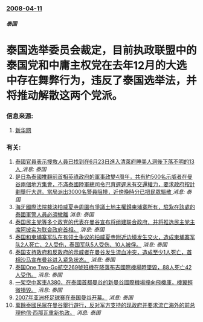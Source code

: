### [2008-04-11](/news/2008/04/11/index.md)

##### 泰国
# 泰国选举委员会裁定，目前执政联盟中的泰国党和中庸主权党在去年12月的大选中存在舞弊行为，违反了泰国选举法，并将推动解散这两个党派。




### 信息来源:

1. [新华网](http://news.xinhuanet.com/world/2008-04/11/content_7962084.htm)

### 有关:

1. [泰國官員表示搜救人員已找到在6月23日進入清萊府睡美人洞後下落不明的13人 ](/zh/news/2018/07/2/泰國官員表示搜救人員已找到在6月23日進入清萊府睡美人洞後下落不明的13人.md) _消息: 泰国_
2. [是日為泰國推翻前首相英祿政府的軍事政變4周年，共有約500名示威者在曼谷兩個地方集會，不滿泰國陸軍總司令巴育遲遲未有交還權力，要求政府按計劃舉行大選。當局派出3000名警員阻撓，近傍晚時分已把民眾驅散 ](/zh/news/2018/05/22/是日為泰國推翻前首相英祿政府的軍事政變4周年-共有約500名示威者在曼谷兩個地方集會-不滿泰國陸軍總司令巴育遲遲未有交還.md) _消息: 泰国_
3. [ 海牙國際法院裁決柏威夏寺周圍有爭議土地主權歸柬埔寨所有，駐紮在該處的泰國軍警人員必須撤離](/zh/news/2013/11/11/海牙國際法院裁決柏威夏寺周圍有爭議土地主權歸柬埔寨所有-駐紮在該處的泰國軍警人員必須撤離.md) _消息: 泰国_
4. [泰国民主党等多个政党的代表在曼谷宣布将组建联合政府，并将推选民主党主席阿披实为联合政府首相。](/zh/news/2008/12/6/泰国民主党等多个政党的代表在曼谷宣布将组建联合政府-并将推选民主党主席阿披实为联合政府首相.md) _消息: 泰国_
5. [泰国和柬埔寨军队在有领土争议的柏威夏寺附近边境发生交火，造成柬埔寨军队2人死亡、2人受伤，泰国军队5人受伤、10人被俘。](/zh/news/2008/10/15/泰国和柬埔寨军队在有领土争议的柏威夏寺附近边境发生交火-造成柬埔寨军队2人死亡-2人受伤-泰国军队5人受伤-10人被俘.md) _消息: 泰国_
6. [泰国支持政府和反政府的示威者在曼谷发生流血冲突，造成至少1人死亡，首相沙马宣布曼谷进入紧急状态。](/zh/news/2008/09/2/泰国支持政府和反政府的示威者在曼谷发生流血冲突-造成至少1人死亡-首相沙马宣布曼谷进入紧急状态.md) _消息: 泰国_
7. [泰国One Two-Go航空269號班機在降落布吉國際機場時墜毀，88人死亡42人受伤。](/zh/news/2007/09/16/泰国One-Two-Go航空269號班機在降落布吉國際機場時墜毀-88人死亡42人受伤.md) _消息: 泰国_
8. [一架空中客車A380，在泰國首都曼谷的新曼谷國際機場撞向飛機庫，機翼輕微損毀。](/zh/news/2007/09/1/一架空中客車A380-在泰國首都曼谷的新曼谷國際機場撞向飛機庫-機翼輕微損毀.md) _消息: 泰国_
9. [2007年亚洲杯足球赛在泰国曼谷开幕。](/zh/news/2007/07/7/2007年亚洲杯足球赛在泰国曼谷开幕.md) _消息: 泰国_
10. [萬餘泰國民眾在曼谷舉行遊行，反对军方支持的现政府并要求流亡海外的前总理他信·西那瓦重新执政。](/zh/news/2007/06/9/萬餘泰國民眾在曼谷舉行遊行-反对军方支持的现政府并要求流亡海外的前总理他信-西那瓦重新执政.md) _消息: 泰国_
